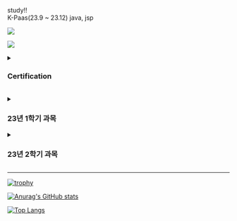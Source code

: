 study!!
<br>
K-Paas(23.9 ~ 23.12)
     java, jsp


<a href="mailto:donguk0105@gmail.com" target="_blank"><img src="https://img.shields.io/badge/donguk0105@gmail.com-EA4335?style=flat-square&logo=Gmail&logoColor=white"/></a>


<a href="mailto:donguk0105@naver.com" target="_blank"><img src="https://img.shields.io/badge/donguk0105@naver.com-EA4335?style=flat-square&logo=naver&logoColor=white"/></a>
<details>
    <summary><h3>Certification</h3></summary>
    <ul>
        <li>측량기능사(2017)</li>
        <li>전산응용건축제도기능사(2017)</li>
        <li>콘크리트기능사(2018)</li>
        <li>전산응용토목제도기능사(2018)</li>
        <li>건설재료시험기능사(2018)</li>
        <li>지적기능사(2019)</li>
        <li>운전면허 2종보통(2022)</li>
    </ul>
</details>
<br>
<details>
    <summary><h3>23년 1학기 과목</h3></summary>
    <ul>
        <li> C언어(CMD, GVIM)</li>
        <li> JAVA(IntelliJ IDEA)</li>
        <li> HTML(HTML, CSS, JS)</li>
        <li> SQL(SQLPlus)</li>
        <li> Linux(ubuntu)</li>
    </ul>
</details>

<details>
    <summary><h3>23년 2학기 과목</h3></summary>
    <ul>
        <li> AI 연계 실습(JAVA Spring Boot(JSP, CSS, JS))</li>
        <li> Python(Pycharm, Python)</li>
        <li> NoSQL(MongoDB, Paas)</li>
        <li> Data Modeling(DA# Modeler 5)</li>
        <li> Xshell7(Hadoop(Master, Slave1, Slave2))</li>
    </ul>
    </details>
<hr>


[![trophy](https://github-profile-trophy.vercel.app/?username=donguk1)](https://github.com/donguk1/)

[![Anurag's GitHub stats](https://github-readme-stats.vercel.app/api?username=donguk1)](https://github.com/donguk1/)

[![Top Langs](https://github-readme-stats.vercel.app/api/top-langs/?username=donguk1)](https://github.com/donguk1/)
